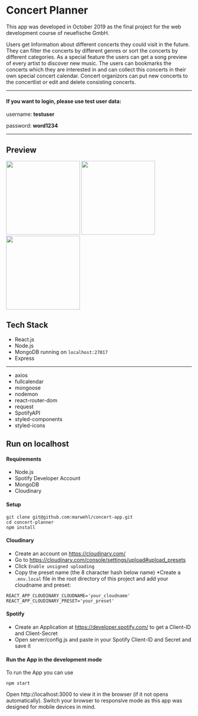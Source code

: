 # Concert Planner

This app was developed in October 2019 as the final project for the web development course of neuefische GmbH. 

Users get Information about different concerts they could visit in the future. They can filter the concerts by different genres or sort the concerts by different categories. As a special feature the users can get a song preview of every artist to discover new music. The users can bookmarks the concerts which they are interested in and can collect this concerts in their own special concert calendar.
Concert organizors can put new concerts to the concertlist or edit and delete consisting concerts.


_________
#### If you want to login, please use test user data:
username: **testuser**

password: **word1234**
______

## Preview
<p>
<img src="https://res.cloudinary.com/dhix1uwjg/image/upload/v1572274487/localhost_3000_home_iPhone_6_7_8_hqymif.png" width="200">
<img src="https://res.cloudinary.com/dhix1uwjg/image/upload/v1572274454/localhost_3000_home_iPhone_6_7_8_3_liembp.png" width="200">
<img src="https://res.cloudinary.com/dhix1uwjg/image/upload/v1572274469/localhost_3000_home_iPhone_6_7_8_5_dnfikn.png" width="200">
</p>

## Tech Stack

* React.js 
* Node.js
* MongoDB running on ```localhost:27017```
* Express
____
* axios
* fullcalendar
* mongoose
* nodemon 
* react-router-dom
* request
* SpotifyAPI
* styled-components
* styled-icons

## Run on localhost

#### Requirements

* Node.js
* Spotify Developer Account 
* MongoDB
* Cloudinary

#### Setup

```
git clone git@github.com:marwehl/concert-app.git
cd concert-planner
npm install
```

#### Cloudinary

* Create an account on https://cloudinary.com/
* Go to https://cloudinary.com/console/settings/upload#upload_presets
* Click ```Enable unsigned uploading```
* Copy the preset name (the 8 character hash below name)
*Create a ```.env.local``` file in the root directory of this project and add your cloudname and preset:

```
REACT_APP_CLOUDINARY_CLOUDNAME='your_cloudname'
REACT_APP_CLOUDINARY_PRESET='your_preset'
```

#### Spotify

* Create an Application at https://developer.spotify.com/ to get a Client-ID and Client-Secret
* Open server/config.js and paste in your Spotify Client-ID and Secret and save it

#### Run the App in the development mode

To run the App you can use

```
npm start
````

Open http://localhost:3000 to view it in the browser (if it not opens automatically). Switch your browser to responsive mode as this app was designed for mobile devices in mind.

